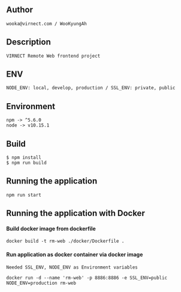 ## Author

 

```
wooka@virnect.com / WooKyungAh
```

 

## Description

 

```
VIRNECT Remote Web frontend project
```

 

## ENV

 

```
NODE_ENV: local, develop, production / SSL_ENV: private, public
```

 

## Environment

 

```
npm -> ^5.6.0
node -> v10.15.1
```

 

## Build

 

```
$ npm install
$ npm run build
```

 

## Running the application

 

```shell script
npm run start
```

 

## Running the application with Docker

 

#### Build docker image from dockerfile
```shell script
docker build -t rm-web ./docker/Dockerfile .
```

 

#### Run application as docker container via docker image
```shell script
Needed SSL_ENV, NODE_ENV as Environment variables

docker run -d --name 'rm-web' -p 8886:8886 -e SSL_ENV=public NODE_ENV=production rm-web
```
 